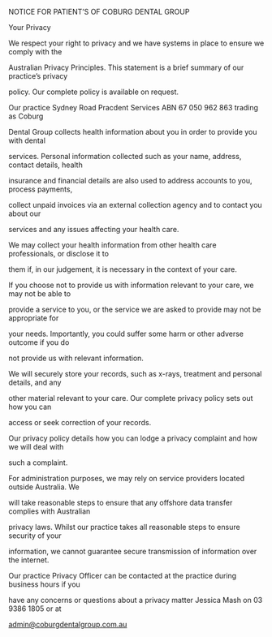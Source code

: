 NOTICE FOR PATIENT’S OF COBURG DENTAL GROUP



Your Privacy



We respect your right to privacy and we have systems in place to ensure we comply with the

Australian Privacy Principles. This statement is a brief summary of our practice’s privacy

policy. Our complete policy is available on request.



Our practice Sydney Road Pracdent Services ABN 67 050 962 863 trading as Coburg

Dental Group collects health information about you in order to provide you with dental

services. Personal information collected such as your name, address, contact details, health

insurance and financial details are also used to address accounts to you, process payments,

collect unpaid invoices via an external collection agency and to contact you about our

services and any issues affecting your health care.



We may collect your health information from other health care professionals, or disclose it to

them if, in our judgement, it is necessary in the context of your care.



If you choose not to provide us with information relevant to your care, we may not be able to

provide a service to you, or the service we are asked to provide may not be appropriate for

your needs. Importantly, you could suffer some harm or other adverse outcome if you do

not provide us with relevant information.



We will securely store your records, such as x-rays, treatment and personal details, and any

other material relevant to your care. Our complete privacy policy sets out how you can

access or seek correction of your records.



Our privacy policy details how you can lodge a privacy complaint and how we will deal with

such a complaint.



For administration purposes, we may rely on service providers located outside Australia. We

will take reasonable steps to ensure that any offshore data transfer complies with Australian

privacy laws. Whilst our practice takes all reasonable steps to ensure security of your

information, we cannot guarantee secure transmission of information over the internet.



Our practice Privacy Officer can be contacted at the practice during business hours if you

have any concerns or questions about a privacy matter Jessica Mash on 03 9386 1805 or at

admin@coburgdentalgroup.com.au